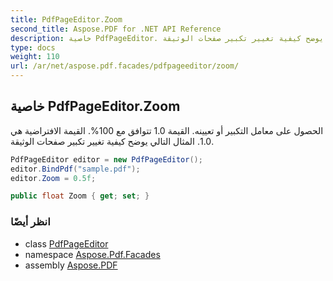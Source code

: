 ```yaml
---
title: PdfPageEditor.Zoom
second_title: Aspose.PDF for .NET API Reference
description: خاصية PdfPageEditor. الحصول على معامل التكبير أو تعيينه. القيمة 1.0 تتوافق مع 100. القيمة الافتراضية هي 1.0. المثال التالي يوضح كيفية تغيير تكبير صفحات الوثيقة
type: docs
weight: 110
url: /ar/net/aspose.pdf.facades/pdfpageeditor/zoom/
---
```

## خاصية PdfPageEditor.Zoom

الحصول على معامل التكبير أو تعيينه. القيمة 1.0 تتوافق مع 100%. القيمة الافتراضية هي 1.0. المثال التالي يوضح كيفية تغيير تكبير صفحات الوثيقة.

```csharp
PdfPageEditor editor = new PdfPageEditor();
editor.BindPdf("sample.pdf");
editor.Zoom = 0.5f;
```

```csharp
public float Zoom { get; set; }
```

### انظر أيضًا

* class [PdfPageEditor](../)
* namespace [Aspose.Pdf.Facades](../../../aspose.pdf.facades/)
* assembly [Aspose.PDF](../../../)